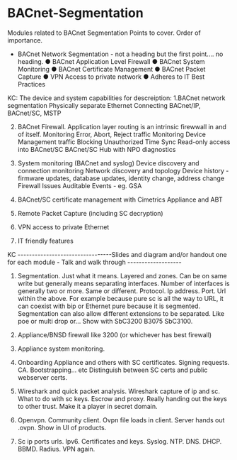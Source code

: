 # BACnet-Segmentation
Modules related to BACnet Segmentation
Points to cover. Order of importance.

* BACnet Network Segmentation - not a heading but the first point.... no heading.
● BACnet Application Level Firewall
● BACnet System Monitoring
● BACnet Certificate Management
● BACnet Packet Capture
● VPN Access to private network
● Adheres to IT Best Practices

KC: The device and system capabilities for descreiption: 
1.BACnet network segmentation 
Physically separate Ethernet
Connecting BACnet/IP, BACnet/SC, MSTP

2. BACnet Firewall.
Application layer routing is an intrinsic firewwall in and of itself.
Monitoring Error, Abort, Reject traffic
Monitoring Device Management traffic
Blocking Unauthorized Time Sync
Read-only access into BACnet/SC
BACnet/SC Hub with NPO diagnostics

3. System monitoring (BACnet and syslog)
Device discovery and connection monitoring
Network discovery and topology
Device history - firmware updates, database updates, identity change, address change
Firewall Issues
Auditable Events - eg. GSA

4. BACnet/SC certificate management with Cimetrics Appliance and ABT

5. Remote Packet Capture (including SC decryption)

6. VPN access to private Ethernet

7. IT friendly features

KC
---------------------------------Slides and diagram and/or handout  one for each module - Talk and walk through -------------------
1. Segmentation.
 Just what it means. Layered and zones. Can be on same write but generally means separating interfaces. Number of interfaces is generally two or more. Same or different. 
Protocol. Ip address. Port. Url within the above. 
For example because pure sc is all the way to URL, it can coexist with bip or Ethernet pure because it is segmented. Segmentation can also allow different extensions to be separated. Like poe or multi drop or...
Show with SbC3200 B3075 SbC3100.

2. Appliance/BNSD firewall like 3200 (or whichever has best firewall)

3. Appliance system monitoring. 

4. Onboarding Appliance and others with SC certificates. 
Signing requests. CA. Bootstrapping... etc
Distinguish between SC certs and public webserver certs.

5. Wireshark and quick packet analysis. 
Wireshark capture of ip and sc. What to do with sc keys. Escrow and proxy. Really handing out the keys to other trust. Make it a player in secret domain.

6. Openvpn. Community client. Ovpn file loads in client. Server hands out .ovpn. Show in UI of products.


7.  Sc ip ports urls. Ipv6. Certificates and keys. Syslog. NTP. DNS. DHCP. BBMD. Radius. VPN again.

